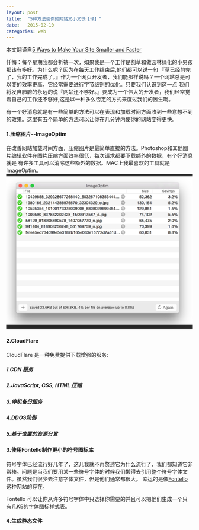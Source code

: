 ```yaml
---
layout: post
title:  "5种方法使你的网站又小又快【译】"
date:   2015-02-10
categories: web
---
```


本文翻译自[5 Ways to Make Your Site Smaller and Faster](http://davidwalsh.name/site-speed)

忏悔：每个星期我都会祈祷一次，如果我是一个工作是割草和做园林绿化的小男孩那该有多好。为什么呢？因为在每天工作结束后,他们都可以说一句
『草已经剪完了，我的工作完成了。』作为一个网页开发者，我们能那样说吗？一个网站总是可以变的效率更高，它经常需要进行字节级别的优化。只要我们认识到这一点
我们将发自肺腑的永远的说『网站还不够好。』要成为一个伟大的开发者，我们经常觉着自己的工作还不够好,这是以一种多么否定的方式来度过我们的医生啊。

有一个好消息就是有一些简单的方法可以在表现和加载时间方面收到一些意想不到的效果。这里有五个简单的方法可以让你在几分钟内使你的网站变得更快。

#### 1.压缩图片--ImageOptim

在改善网站加载时间方面，压缩图片是最简单直接的方法。Photoshop和其他图片编辑软件在图片压缩方面效率很低，每次请求都要下载额外的数据，有个好消息就是
有许多工具可以消除这些额外的数据。MAC上我最喜欢的工具就是[ImageOptim](https://imageoptim.com/)。
![ImageOptim](/assets/images/2015-02-10.jpg)

#### 2.CloudFlare

CloudFlare 是一种免费提供下载增强的服务:

##### 1.CDN 服务

##### 2.JavaScript, CSS,  HTML 压缩

##### 3.停机备份服务

##### 4.DDOS防御

##### 5.基于位置的资源分发

#### 3.使用Fontello制作更小的符号图标库

符号字体已经流行好几年了，这儿我就不再赘述它为什么流行了，我们都知道它非常棒。问题是当我们要用某一些符号字体的时候我们懒得去引用整个符号字体文件。虽然我们很少去注意字体文件，但是他们通常都很大。
幸运的是像[Fontello](http://fontello.com/)这种网站的存在。

Fontello 可以让你从许多符号字体中只选择你需要的并且可以把他们生成一个只有几KB的字体图标样式表。

#### 4.生成静态文件




